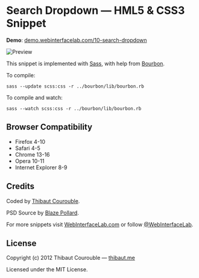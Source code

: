 # Search Dropdown — HML5 & CSS3 Snippet

**Demo**: [demo.webinterfacelab.com/10-search-dropdown](http://demo.webinterfacelab.com/10-search-dropdown/)

![Preview](http://www.webinterfacelab.com/assets/snippets/search-dropdown/preview.png)

This snippet is implemented with [Sass](https://github.com/nex3/sass), with help from [Bourbon](https://github.com/thoughtbot/bourbon).

To compile:

`sass --update scss:css -r ../bourbon/lib/bourbon.rb`

To compile and watch:

`sass --watch scss:css -r ../bourbon/lib/bourbon.rb`

## Browser Compatibility

* Firefox 4-10
* Safari 4-5
* Chrome 13-16
* Opera 10-11
* Internet Explorer 8-9

## Credits

Coded by [Thibaut Courouble](http://github.com/Thibaut).

PSD Source by [Blaze Pollard](http://365psd.com/day/2-253/).

For more snippets visit [WebInterfaceLab.com](http://www.webinterfacelab.com) or follow [@WebInterfaceLab](http://twitter.com/WebInterfaceLab).

## License

Copyright (c) 2012 Thibaut Courouble — [thibaut.me](http://thibaut.me)

Licensed under the MIT License.